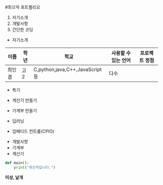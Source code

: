 #최으악 포트폴리오 
1. 자기소개
2. 개발사항
3. 간단한 코딩 

- 자기소개 

이름 | 학년 | 학교 | 사용할 수 있는 언어 | 프로젝트 정점 |
--- | --- | --- | --- | --- |
최인겸|고2|C,python,java,C++,JavaScript등|다수| 

* 특기

* 계산기 만들기 
* 기계부 만들기
* 딥러닝 
* 임베디드 컨트롤(CPIO)


+ 개발사항
 + 기계부
 + 계산기
```python
def main():
    print("최으악입니다.")
```

**이상, 날개**